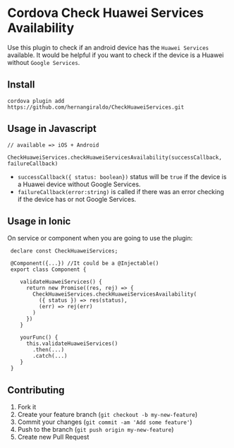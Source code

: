 Cordova Check Huawei Services Availability
=======================================

Use this plugin to check if an android device has the `Huawei Services` available. It would be helpful if you want to check if the device is a Huawei without `Google Services`.


## Install

```
cordova plugin add https://github.com/hernangiraldo/CheckHuaweiServices.git
```

## Usage in Javascript

```
// available => iOS + Android

CheckHuaweiServices.checkHuaweiServicesAvailability(successCallback, failureCallback)
```

- `successCallback({ status: boolean})` status will be `true` if the device is a Huawei device without Google Services.
- `failureCallback(error:string)` is called if there was an error checking if the device has or not Google Services.

## Usage in Ionic

On service or component when you are going to use the plugin:

```
 declare const CheckHuaweiServices;

 @Component({...}) //It could be a @Injectable()
 export class Component {

    validateHuaweiServices() {
      return new Promise((res, rej) => {
        CheckHuaweiServices.checkHuaweiServicesAvailability(
          ({ status }) => res(status),
          (err) => rej(err)
        )
      })
    }

    yourFunc() {
      this.validateHuaweiServices()
        .then(...)
        .catch(...)
    }
 }
```

## Contributing

1. Fork it
2. Create your feature branch (`git checkout -b my-new-feature`)
3. Commit your changes (`git commit -am 'Add some feature'`)
4. Push to the branch (`git push origin my-new-feature`)
5. Create new Pull Request
